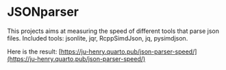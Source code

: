 # JSONparser

This projects aims at measuring the speed of different tools that parse json files.
Included tools: jsonlite, jqr, RcppSimdJson, jq, pysimdjson.

Here is the result: [https://ju-henry.quarto.pub/json-parser-speed/](https://ju-henry.quarto.pub/json-parser-speed/) 
